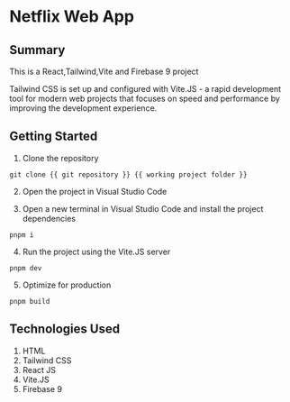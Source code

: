 # Netflix Web App

## Summary

This is a React,Tailwind,Vite and Firebase 9 project

Tailwind CSS is set up and configured with Vite.JS - a rapid development tool for modern web projects that focuses on speed and performance by improving the development experience.

## Getting Started

1. Clone the repository

```
git clone {{ git repository }} {{ working project folder }}
```

2. Open the project in Visual Studio Code

3. Open a new terminal in Visual Studio Code and install the project dependencies

```
pnpm i
```

4. Run the project using the Vite.JS server

```
pnpm dev
```

5. Optimize for production

```
pnpm build
```

## Technologies Used

1. HTML
2. Tailwind CSS
3. React JS
4. Vite.JS
5. Firebase 9
